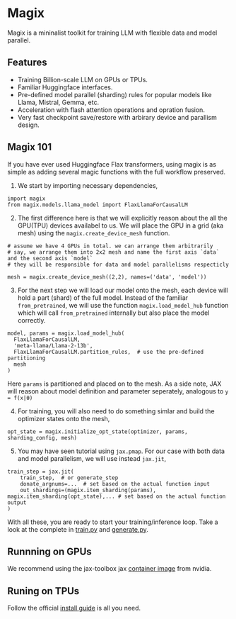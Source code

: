 # Magix
Magix is a mininalist toolkit for training LLM with flexible data and model parallel.

## Features
- Training Billion-scale LLM on GPUs or TPUs.
- Familiar Huggingface interfaces.
- Pre-defined model parallel (sharding) rules for popular models like Llama, Mistral, Gemma, etc.
- Acceleration with flash attention operations and opration fusion.
- Very fast checkpoint save/restore with arbirary device and parallism design.

## Magix 101
If you have ever used Huggingface Flax transformers, using magix is as simple as adding several magic functions with the full workflow preserved.

1. We start by importing necessary dependencies,
```
import magix
from magix.models.llama_model import FlaxLlamaForCausalLM
```

2. The first difference here is that we will explicitly reason about the all the GPU(TPU) devices availabel to us. We will place the GPU in a grid (aka mesh) using the `magix.create_device_mesh` function.
```
# assume we have 4 GPUs in total. we can arrange them arbitrarily
# say, we arrange them into 2x2 mesh and name the first axis `data` and the second axis `model`
# they will be responsible for data and model parallelisms respecticly

mesh = magix.create_device_mesh((2,2), names=('data', 'model'))
```

3. For the next step we will load our model onto the mesh, each device will hold a part (shard) of the full model. Instead of the familiar `from_pretrained`, we will use the function `magix.load_model_hub` function which will call `from_pretrained` internally but also place the model correctly.
```
model, params = magix.load_model_hub(
  FlaxLlamaForCausalLM,
  'meta-llama/Llama-2-13b',
  FlaxLlamaForCausalLM.partition_rules,  # use the pre-defined partitioning
  mesh
)
```
Here `params` is partitioned and placed on to the mesh. As a side note, JAX will reason about model definition and parameter seperately, analogous to `y = f(x|θ)`

4. For training, you will also need to do something simlar and build the optimizer states onto the mesh,
```
opt_state = magix.initialize_opt_state(optimizer, params, sharding_config, mesh)
```

5. You may have seen tutorial using `jax.pmap`. For our case with both data and model parallelism, we will use instead `jax.jit`,
```
train_step = jax.jit(
    train_step,  # or generate_step
    donate_argnums=...  # set based on the actual function input 
    out_shardings=(magix.item_sharding(params), magix.item_sharding(opt_state),... # set based on the actual function output 
)
```

With all these, you are ready to start your training/inference loop. Take a look at the complete in [train.py](https://github.com/luyug/magix/blob/main/train.py) and [generate.py](https://github.com/luyug/magix/blob/main/generate.py).

## Runnning on GPUs
We recommend using the jax-toolbox jax [container image](https://github.com/NVIDIA/JAX-Toolbox/pkgs/container/jax) from nvidia.

## Runing on TPUs
Follow the official [install guide](https://jax.readthedocs.io/en/latest/installation.html#pip-installation-google-cloud-tpu) is all you need.
